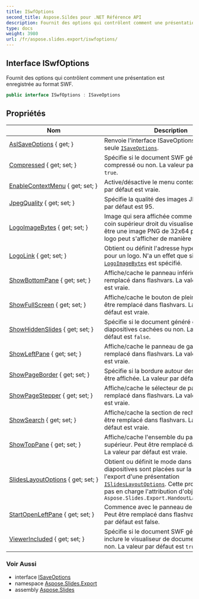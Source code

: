 ```yaml
---
title: ISwfOptions
second_title: Aspose.Sildes pour .NET Référence API
description: Fournit des options qui contrôlent comment une présentation est enregistrée au format SWF.
type: docs
weight: 3980
url: /fr/aspose.slides.export/iswfoptions/
---
```


## Interface ISwfOptions

Fournit des options qui contrôlent comment une présentation est enregistrée au format SWF.

```csharp
public interface ISwfOptions : ISaveOptions
```

## Propriétés

| Nom | Description |
| --- | --- |
| [AsISaveOptions](../../aspose.slides.export/iswfoptions/asisaveoptions) { get; } | Renvoie l'interface ISaveOptions. En lecture seule [`ISaveOptions`](../isaveoptions). |
| [Compressed](../../aspose.slides.export/iswfoptions/compressed) { get; set; } | Spécifie si le document SWF généré doit être compressé ou non. La valeur par défaut est `true`. |
| [EnableContextMenu](../../aspose.slides.export/iswfoptions/enablecontextmenu) { get; set; } | Active/désactive le menu contextuel. La valeur par défaut est vraie. |
| [JpegQuality](../../aspose.slides.export/iswfoptions/jpegquality) { get; set; } | Spécifie la qualité des images JPEG. La valeur par défaut est 95. |
| [LogoImageBytes](../../aspose.slides.export/iswfoptions/logoimagebytes) { get; set; } | Image qui sera affichée comme logo dans le coin supérieur droit du visualiseur. L'image doit être une image PNG de 32x64 pixels, sinon le logo peut s'afficher de manière incorrecte. |
| [LogoLink](../../aspose.slides.export/iswfoptions/logolink) { get; set; } | Obtient ou définit l'adresse hyperlien complète pour un logo. N'a un effet que si un [`LogoImageBytes`](./logoimagebytes) est spécifié. |
| [ShowBottomPane](../../aspose.slides.export/iswfoptions/showbottompane) { get; set; } | Affiche/cache le panneau inférieur. Peut être remplacé dans flashvars. La valeur par défaut est vraie. |
| [ShowFullScreen](../../aspose.slides.export/iswfoptions/showfullscreen) { get; set; } | Affiche/cache le bouton de plein écran. Peut être remplacé dans flashvars. La valeur par défaut est vraie. |
| [ShowHiddenSlides](../../aspose.slides.export/iswfoptions/showhiddenslides) { get; set; } | Spécifie si le document généré doit inclure des diapositives cachées ou non. La valeur par défaut est `false`. |
| [ShowLeftPane](../../aspose.slides.export/iswfoptions/showleftpane) { get; set; } | Affiche/cache le panneau de gauche. Peut être remplacé dans flashvars. La valeur par défaut est vraie. |
| [ShowPageBorder](../../aspose.slides.export/iswfoptions/showpageborder) { get; set; } | Spécifie si la bordure autour des pages doit être affichée. La valeur par défaut est vraie. |
| [ShowPageStepper](../../aspose.slides.export/iswfoptions/showpagestepper) { get; set; } | Affiche/cache le sélecteur de page. Peut être remplacé dans flashvars. La valeur par défaut est vraie. |
| [ShowSearch](../../aspose.slides.export/iswfoptions/showsearch) { get; set; } | Affiche/cache la section de recherche. Peut être remplacé dans flashvars. La valeur par défaut est vraie. |
| [ShowTopPane](../../aspose.slides.export/iswfoptions/showtoppane) { get; set; } | Affiche/cache l'ensemble du panneau supérieur. Peut être remplacé dans flashvars. La valeur par défaut est vraie. |
| [SlidesLayoutOptions](../../aspose.slides.export/iswfoptions/slideslayoutoptions) { get; set; } | Obtient ou définit le mode dans lequel les diapositives sont placées sur la page lors de l'export d'une présentation [`ISlidesLayoutOptions`](../islideslayoutoptions). Cette propriété ne prend pas en charge l'attribution d'objets de type `Aspose.Slides.Export.HandoutLayoutingOptions` |
| [StartOpenLeftPane](../../aspose.slides.export/iswfoptions/startopenleftpane) { get; set; } | Commence avec le panneau de gauche ouvert. Peut être remplacé dans flashvars. La valeur par défaut est false. |
| [ViewerIncluded](../../aspose.slides.export/iswfoptions/viewerincluded) { get; set; } | Spécifie si le document SWF généré doit inclure le visualiseur de documents intégré ou non. La valeur par défaut est `true`. |

### Voir Aussi

* interface [ISaveOptions](../isaveoptions)
* namespace [Aspose.Slides.Export](../../aspose.slides.export)
* assembly [Aspose.Slides](../../)

<!-- DO NOT EDIT: généré par xmldocmd pour Aspose.Slides.dll -->